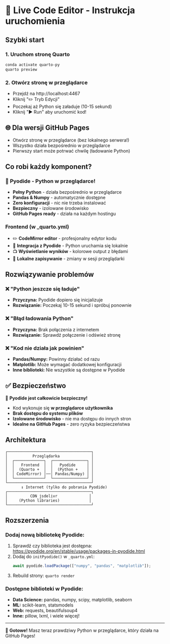 # 🚀 Live Code Editor - Instrukcja uruchomienia

## Szybki start

### 1. Uruchom stronę Quarto
```bash
conda activate quarto-py
quarto preview
```

### 2. Otwórz stronę w przeglądarce
- Przejdź na http://localhost:4467
- Kliknij "✏️ Tryb Edycji"
- Poczekaj aż Python się załaduje (10-15 sekund)
- Kliknij "▶️ Run" aby uruchomić kod!

## 🌐 Dla wersji GitHub Pages
- Otwórz stronę w przeglądarce (bez lokalnego serwera!)
- Wszystko działa bezpośrednio w przeglądarce
- Pierwszy start może potrwać chwilę (ładowanie Python)

## Co robi każdy komponent?

### 🐍 **Pyodide** - Python w przeglądarce!
- **Pełny Python** - działa bezpośrednio w przeglądarce
- **Pandas & Numpy** - automatycznie dostępne
- **Zero konfiguracji** - nic nie trzeba instalować
- **Bezpieczny** - izolowane środowisko
- **GitHub Pages ready** - działa na każdym hostingu

### Frontend (w _quarto.yml)
- ✏️ **CodeMirror editor** - profesjonalny edytor kodu
- 🐍 **Integracja z Pyodide** - Python uruchamia się lokalnie
- 📺 **Wyświetlanie wyników** - kolorowe output z błędami
- 💾 **Lokalne zapisywanie** - zmiany w sesji przeglądarki

## Rozwiązywanie problemów

### ❌ "Python jeszcze się ładuje"
- **Przyczyna:** Pyodide dopiero się inicjalizuje
- **Rozwiązanie:** Poczekaj 10-15 sekund i spróbuj ponownie

### ❌ "Błąd ładowania Python"
- **Przyczyna:** Brak połączenia z internetem
- **Rozwiązanie:** Sprawdź połączenie i odśwież stronę

### ❌ "Kod nie działa jak powinien"
- **Pandas/Numpy:** Powinny działać od razu
- **Matplotlib:** Może wymagać dodatkowej konfiguracji
- **Inne biblioteki:** Nie wszystkie są dostępne w Pyodide

## ✅ Bezpieczeństwo

🎉 **Pyodide jest całkowicie bezpieczny!**

- Kod wykonuje się **w przeglądarce użytkownika**
- **Brak dostępu do systemu plików**
- **Izolowane środowisko** - nie ma dostępu do innych stron
- **Idealne na GitHub Pages** - zero ryzyka bezpieczeństwa

## Architektura

```
┌─────────────────────────────────────┐
│           Przeglądarka              │
│  ┌─────────────┐  ┌───────────────┐ │
│  │   Frontend  │  │   Pyodide     │ │
│  │  (Quarto +  │  │  (Python +    │ │
│  │ CodeMirror) │──│ Pandas/Numpy) │ │
│  └─────────────┘  └───────────────┘ │
└─────────────────────────────────────┘
       ↕️ Internet (tylko do pobrania Pyodide)
┌─────────────────────────────────────┐
│          CDN jsdelivr              │
│     (Python libraries)             │
└─────────────────────────────────────┘
```

## Rozszerzenia

### Dodaj nową bibliotekę Pyodide:
1. Sprawdź czy biblioteka jest dostępna: https://pyodide.org/en/stable/usage/packages-in-pyodide.html
2. Dodaj do `initPyodide()` w `_quarto.yml`:
   ```javascript
   await pyodide.loadPackage(["numpy", "pandas", "matplotlib"]);
   ```
3. Rebuild strony: `quarto render`

### Dostępne biblioteki w Pyodide:
- **Data Science:** pandas, numpy, scipy, matplotlib, seaborn
- **ML:** scikit-learn, statsmodels
- **Web:** requests, beautifulsoup4
- **Inne:** pillow, lxml, i wiele więcej!

---

🎉 **Gotowe!** Masz teraz prawdziwy Python w przeglądarce, który działa na GitHub Pages!
